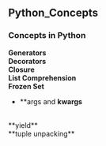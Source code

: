 ## Python_Concepts
### Concepts in Python

**Generators**
</br>
**Decorators**
</br>
**Closure**
</br>
**List Comprehension**
</br>
**Frozen Set**
</br>
* **args and **kwargs**
</br>
**yield**
</br>
**tuple unpacking**
</br>

 

